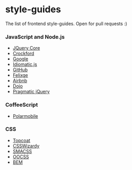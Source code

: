 style-guides
============

The list of frontend style-guides. Open for pull requests :)

### JavaScript and Node.js

- [JQuery Core](http://docs.jquery.com/JQuery_Core_Style_Guidelines)
- [Crockford](http://javascript.crockford.com/code.html)
- [Google](http://google-styleguide.googlecode.com/svn/trunk/javascriptguide.xml)
- [Idiomatic.js](https://github.com/rwaldron/idiomatic.js/)
- [GitHub](https://github.com/styleguide/javascript)
- [Felixge](https://github.com/felixge/node-style-guide)
- [Airbnb](https://github.com/airbnb/javascript)
- [Dojo](https://dojotoolkit.org/community/styleGuide)
- [Pragmatic jQuery](https://github.com/yuanyan/pragmatic-jquery)

### CoffeeScript

- [Polarmobile](https://github.com/polarmobile/coffeescript-style-guide)

### CSS

- [Topcoat](https://github.com/topcoat/topcoat/wiki/Coding-Guidelines)
- [CSSWizardy](https://github.com/csswizardry/CSS-Guidelines#readme)
- [SMACSS](http://smacss.com/)
- [OOCSS](http://oocss.org/)
- [BEM](http://bem.info/method/)
